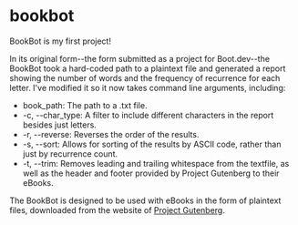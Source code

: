 # bookbot
BookBot is my first project!

In its original form--the form submitted as a project for Boot.dev--the BookBot took a hard-coded
path to a plaintext file and generated a report showing the number of words and the frequency of
recurrence for each letter. I've modified it so it now takes command line arguments, including:

* book_path: The path to a .txt file.
* -c, --char_type: A filter to include different characters in the report besides just letters.
* -r, --reverse: Reverses the order of the results.
* -s, --sort: Allows for sorting of the results by ASCII code, rather than just by recurrence count.
* -t, --trim: Removes leading and trailing whitespace from the textfile, as well as the header
              and footer provided by Project Gutenberg to their eBooks.

The BookBot is designed to be used with eBooks in the form of plaintext files, downloaded from the
website of [Project Gutenberg](https://gutenberg.org/).